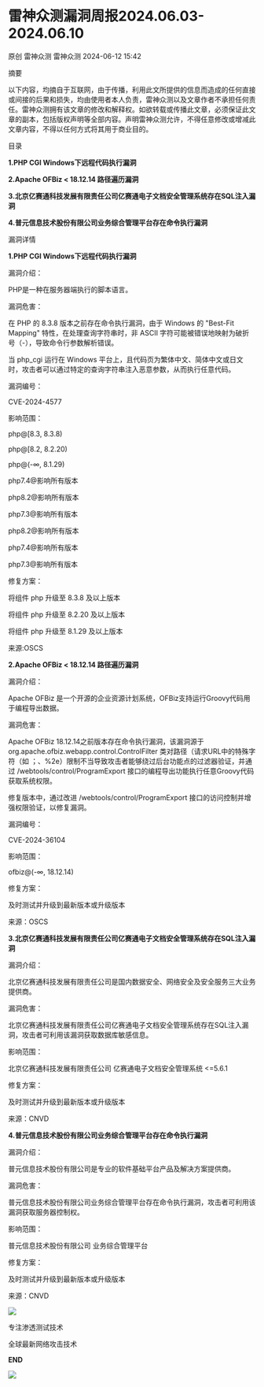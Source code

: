 #  雷神众测漏洞周报2024.06.03-2024.06.10   
原创 雷神众测  雷神众测   2024-06-12 15:42  
  
摘要  
  
  
以下内容，均摘自于互联网，由于传播，利用此文所提供的信息而造成的任何直接或间接的后果和损失，均由使用者本人负责，雷神众测以及文章作者不承担任何责任。雷神众测拥有该文章的修改和解释权。如欲转载或传播此文章，必须保证此文章的副本，包括版权声明等全部内容。声明雷神众测允许，不得任意修改或增减此文章内容，不得以任何方式将其用于商业目的。  
  
  
目录  
  
**1.PHP CGI Windows下远程代码执行漏洞**  
  
**2.Apache OFBiz < 18.12.14 路径遍历漏洞**  
  
**3.北京亿赛通科技发展有限责任公司亿赛通电子文档安全管理系统存在SQL注入漏洞**  
  
**4.普元信息技术股份有限公司业务综合管理平台存在命令执行漏洞**  
  
  
漏洞详情  
  
**1.PHP CGI Windows下远程代码执行漏洞**  
  
  
漏洞介绍：  
  
PHP是一种在服务器端执行的脚本语言。  
  
  
漏洞危害：  
  
在 PHP 的 8.3.8 版本之前存在命令执行漏洞，由于 Windows 的 "Best-Fit Mapping" 特性，在处理查询字符串时，非 ASCII 字符可能被错误地映射为破折号（-），导致命令行参数解析错误。  
  
当 php_cgi 运行在 Windows 平台上，且代码页为繁体中文、简体中文或日文时，攻击者可以通过特定的查询字符串注入恶意参数，从而执行任意代码。  
  
  
漏洞编号：  
  
CVE-2024-4577  
  
  
影响范围：  
  
php@[8.3, 8.3.8)  
  
php@[8.2, 8.2.20)  
  
php@(-∞, 8.1.29)  
  
php7.4@影响所有版本  
  
php8.2@影响所有版本  
  
php7.3@影响所有版本  
  
php8.2@影响所有版本  
  
php7.4@影响所有版本  
  
php7.3@影响所有版本  
  
  
修复方案：  
  
将组件 php 升级至 8.3.8 及以上版本  
  
将组件 php 升级至 8.2.20 及以上版本  
  
将组件 php 升级至 8.1.29 及以上版本  
  
  
来源:OSCS  
  
**2.Apache OFBiz < 18.12.14 路径遍历漏洞**  
  
  
漏洞介绍：  
  
Apache OFBiz 是一个开源的企业资源计划系统，OFBiz支持运行Groovy代码用于编程导出数据。  
  
  
漏洞危害：  
  
Apache OFBiz 18.12.14之前版本存在命令执行漏洞，该漏洞源于 org.apache.ofbiz.webapp.control.ControlFilter 类对路径（请求URL中的特殊字符（如 ；、%2e）限制不当导致攻击者能够绕过后台功能点的过滤器验证，并通过 /webtools/control/ProgramExport 接口的编程导出功能执行任意Groovy代码获取系统权限。  
  
修复版本中，通过改进 /webtools/control/ProgramExport 接口的访问控制并增强权限验证，以修复漏洞。  
  
  
漏洞编号：  
  
CVE-2024-36104  
  
  
影响范围：  
  
ofbiz@(-∞, 18.12.14)  
  
  
修复方案：  
  
及时测试并升级到最新版本或升级版本  
  
  
来源：OSCS  
  
  
**3.北京亿赛通科技发展有限责任公司亿赛通电子文档安全管理系统存在SQL注入漏洞**  
  
  
漏洞介绍：  
  
北京亿赛通科技发展有限责任公司是国内数据安全、网络安全及安全服务三大业务提供商。  
  
  
漏洞危害：  
  
北京亿赛通科技发展有限责任公司亿赛通电子文档安全管理系统存在SQL注入漏洞，攻击者可利用该漏洞获取数据库敏感信息。  
  
  
影响范围：  
  
北京亿赛通科技发展有限责任公司 亿赛通电子文档安全管理系统 <=5.6.1  
  
  
修复方案：  
  
及时测试并升级到最新版本或升级版本  
  
  
来源：CNVD  
  
**4.普元信息技术股份有限公司业务综合管理平台存在命令执行漏洞**  
  
  
漏洞介绍：  
  
普元信息技术股份有限公司是专业的软件基础平台产品及解决方案提供商。  
  
  
漏洞危害：  
  
普元信息技术股份有限公司业务综合管理平台存在命令执行漏洞，攻击者可利用该漏洞获取服务器控制权。  
  
  
影响范围：  
  
普元信息技术股份有限公司 业务综合管理平台  
  
  
修复方案：  
  
及时测试并升级到最新版本或升级版本  
  
  
来源：CNVD  
  
  
  
  
  
  
  
![](https://mmbiz.qpic.cn/mmbiz_jpg/HxO8NorP4JU1hOLQ5vux7xCARJUxibZ29ic2puBNd8qQZAvFC4fviaiaE64Qdz2YqyaVcKxJH9KKJibjr50NuGtubLQ/640?wx_fmt=jpeg&from=appmsg "")  
  
专注渗透测试技术  
  
全球最新网络攻击技术  
  
  
**END**  
  
![](https://mmbiz.qpic.cn/mmbiz_jpg/HxO8NorP4JU1hOLQ5vux7xCARJUxibZ29a3N3licK3Piatd0bbib5KAibuyMv9ic7NGyjEvVK3Nmm8vdd3egIO1uvu0w/640?wx_fmt=jpeg&from=appmsg "")  
  
  
  
